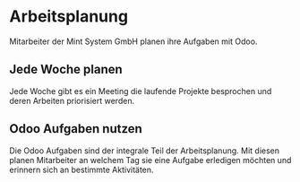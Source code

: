 # Arbeitsplanung

Mitarbeiter der Mint System GmbH planen ihre Aufgaben mit Odoo.

## Jede Woche planen

Jede Woche gibt es ein Meeting die laufende Projekte besprochen und deren Arbeiten priorisiert werden.

## Odoo Aufgaben nutzen

Die Odoo Aufgaben sind der integrale Teil der Arbeitsplanung. Mit diesen planen Mitarbeiter an welchem Tag sie eine Aufgabe erledigen möchten und erinnern sich an bestimmte Aktivitäten.
